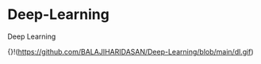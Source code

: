 # Deep-Learning
Deep Learning



{}!(https://github.com/BALAJIHARIDASAN/Deep-Learning/blob/main/dl.gif)
